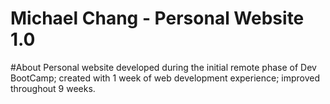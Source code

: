 Michael Chang - Personal Website 1.0
=====================

#About
Personal website developed during the initial remote phase of Dev BootCamp; created with 1 week of web development experience; improved throughout 9 weeks. 
